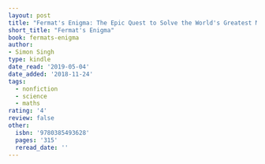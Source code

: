 ```yaml
---
layout: post
title: "Fermat's Enigma: The Epic Quest to Solve the World's Greatest Mathematical Problem"
short_title: "Fermat's Enigma"
book: fermats-enigma
author:
- Simon Singh
type: kindle
date_read: '2019-05-04'
date_added: '2018-11-24'
tags:
  - nonfiction
  - science
  - maths
rating: '4'
review: false
other:
  isbn: '9780385493628'
  pages: '315'
  reread_date: ''
---
```


